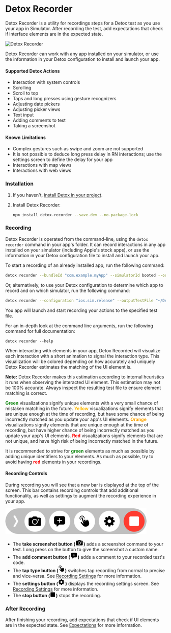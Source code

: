 # Detox Recorder

Detox Recorder is a utility for recordings steps for a Detox test as you use your app in Simulator. After recording the test, add expectations that check if interface elements are in the expected state.

![Detox Recorder](Documentation/Resources/Presentation.gif "Detox Recorder")

Detox Recorder can work with any app installed on your simulator, or use the information in your Detox configuration to install and launch your app.

#### Supported Detox Actions

- Interaction with system controls
- Scrolling
- Scroll to top
- Taps and long presses using gesture recognizers
- Adjusting date pickers
- Adjusting picker views
- Text input
- Adding comments to test
- Taking a screenshot

#### Known Limitations

- Complex gestures such as swipe and zoom are not supported
- It is not possible to deduce long press delay in RN interactions; use the settings screen to define the delay for your app
- Interactions with map views
- Interactions with web views

### Installation

1. If you haven't, [install Detox in your project](https://github.com/wix/Detox/blob/master/docs/Introduction.GettingStarted.md).

2. Install Detox Recorder:

   ```bash
   npm install detox-recorder --save-dev --no-package-lock
   ```

### Recording

Detox Recorder is operated from the command-line, using the `detox recorder` command in your app's folder. It can record interactions in any app installed on your simulator (including Apple's stock apps), or use the information in your Detox configuration file to install and launch your app.

To start a recording of an already installed app, run the following command:

```bash
detox recorder --bundleId "com.example.myApp" --simulatorId booted --outputTestFile "~/Desktop/RecordedTest.js" --testName "My Recorded Test" --record
```

Or, alternatively, to use your Detox configuration to determine which app to record and on which simulator, run the following command:

```bash
detox recorder --configuration "ios.sim.release" --outputTestFile "~/Desktop/RecordedTest.js" --testName "My Recorded Test" --record
```

You app will launch and start recording your actions to the specified test file.

For an in-depth look at the command line arguments, run the following command for full documentation:

```shell
detox recorder --help
```



When interacting with elements in your app, Detox Recorded will visualize each interaction with a short animation to signal the interaction type. This visualization will be colored depending on how accurately and uniquely Detox Recorder estimates the matching of the UI element is.

**Note:** Detox Recorder makes this estimation according to internal heuristics it runs when observing the interacted UI element. This estimation may not be 100% accurate. Always inspect the resulting test file to ensure element matching is correct.

<span style="color:green">**Green**</span> visualizations signify unique elements with a very small chance of mistaken matching in the future.
<span style="color:#fcba03">**Yellow**</span> visualizations signify elements that are unique enough at the time of recording, but have some chance of being incorrectly matched as you update your app's UI elements.
<span style="color:orange">**Orange**</span> visualizations signify elements that are unique enough at the time of recording, but have higher chance of being incorrectly matched as you update your app's UI elements.
<span style="color:red">**Red**</span> visualizations signify elements that are not unique, and have high risk of being incorrectly matched in the future.

It is recommended to strive for <span style="color:green">**green**</span> elements as much as possible by adding unique identifiers to your elements. As much as possible, try to avoid having <span style="color:red">**red**</span> elements in your recordings.

#### Recording Controls

During recording you will see that a new bar is displayed at the top of the screen. This bar contains recording controls that add additional functionality, as well as settings to augment the recording experience in your app.



![Recording Controls](Documentation/Resources/RecordingBar.png "Recording Controls")



- The **take screenshot button (![](Documentation/Resources/ScreenshotButton.png))** adds a screenshot command to your test. Long press on the button to give the screenshot a custom name.
- The **add comment button (![](Documentation/Resources/AddCommentButton.png))** adds a comment to your recorded test's code.
- The **tap type button (![](Documentation/Resources/TapTypeButton.png))** switches tap recording from normal to precise and vice-versa. See [Recording Settings](Documentation/RecordingSettings.md) for more information.
- The **settings button (![](Documentation/Resources/SettingsButton.png))** displays the recording settings screen. See [Recording Settings](Documentation/RecordingSettings.md) for more information.
- The **stop button (![](Documentation/Resources/StopButton.png))** stops the recording.

### After Recording

After finishing your recording, add expectations that check if UI elements are in the expected state. See [Expectations](https://github.com/wix/Detox/blob/master/docs/APIRef.Expect.md) for more information.